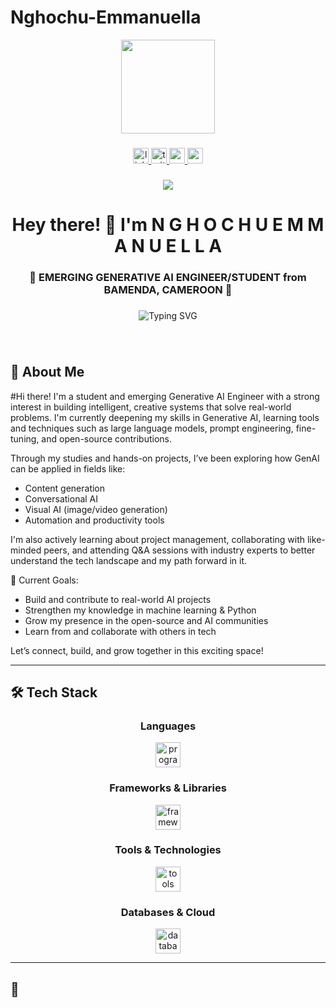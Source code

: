 # Nghochu-Emmanuella
<div align="center">
  <img height="150" src="https://i.ibb.co/PvMmg9Vz/github.jpg" />
</div>

###

<div align="center">
  <a href="https://www.linkedin.com/in/nghochu-emmanuella-1210652b7?utm_source=share&utm_campaign=share_via&utm_content=profile&utm_medium=android_app" target="_blank">
    <img src="https://img.shields.io/static/v1?message=LinkedIn&logo=linkedin&label=&color=0077B5&logoColor=white&labelColor=&style=for-the-badge" height="25" alt="linkedin logo" />
  </a>
  <a href="https://x.com/Nghochu94?t=YrNhbEbTKxgoxRUbSSAacw&s=08" target="_blank">
    <img src="https://img.shields.io/static/v1?message=Twitter&logo=twitter&label=&color=1DA1F2&logoColor=white&labelColor=&style=for-the-badge" height="25" alt="twitter logo" />
  </a>
  <a href="mailto:nghochuemmanuella@gmail.com" target="_blank">
    <img src="https://img.shields.io/static/v1?message=Gmail&logo=gmail&label=&color=D14836&logoColor=white&labelColor=&style=for-the-badge" height="25" alt="gmail logo" />
  </a>
  <a href="[WEBSITE_URL]" target="_blank">
    <img src="https://img.shields.io/static/v1?message=Portfolio&logo=web&label=&color=FF6B6B&logoColor=white&labelColor=&style=for-the-badge" height="25" alt="portfolio logo" />
  </a>
</div>

###

<div align="center">
  <img src="https://visitor-badge.laobi.icu/badge?page_id=Nghochuemmanuella.Nghochuemmanuella" />
</div>

###

<h1 align="center">Hey there! 👋 I'm N G H O C H U E M M A N U E L L A</h1>

###

<h3 align="center">🚀 EMERGING GENERATIVE AI ENGINEER/STUDENT from BAMENDA, CAMEROON 🌟</h3>

###

<div align="center">
  <img src="https://readme-typing-svg.herokuapp.com?font=Fira+Code&size=22&duration=3000&pause=1000&color=36BCF7&center=true&vCenter=true&width=600&lines=Welcome+to+my+GitHub+profile!;AI+Developer;Always+learning+new+technologies;Let's+build+something+amazing!" alt="Typing SVG" />
</div>

###

<br clear="both">

## 🎯 About Me

#Hi there! I'm a student and emerging Generative AI Engineer with a strong interest in building intelligent, creative systems that solve real-world problems. I'm currently deepening my skills in Generative AI, learning tools and techniques such as large language models, prompt engineering, fine-tuning, and open-source contributions.

Through my studies and hands-on projects, I’ve been exploring how GenAI can be applied in fields like:

- Content generation
- Conversational AI
- Visual AI (image/video generation)
- Automation and productivity tools

I'm also actively learning about project management, collaborating with like-minded peers, and attending Q&A sessions with industry experts to better understand the tech landscape and my path forward in it.

📌 Current Goals:
- Build and contribute to real-world AI projects
- Strengthen my knowledge in machine learning & Python
- Grow my presence in the open-source and AI communities
- Learn from and collaborate with others in tech

Let’s connect, build, and grow together in this exciting space!

---

## 🛠️ Tech Stack

<div align="center">

### Languages
<img src="https://skillicons.dev/icons?i=python,js,java" height="40" alt="programming languages" />

### Frameworks & Libraries
<img src="https://skillicons.dev/icons?i=pytorch,tf,scikit" height="40" alt="frameworks" />

### Tools & Technologies
<img src="https://skillicons.dev/icons?i=git,docker,vs" height="40" alt="tools" />

### Databases & Cloud
<img src="https://skillicons.dev/icons?i=aws,gcp,azure" height="40" alt="databases and cloud" />

</div>

---

## 🚀
